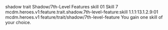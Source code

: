 <ability>
  <metadata>
    <class>shadow</class>
    <feature_type>trait</feature_type>
    <file_dpath>Shadow/7th-Level Features</file_dpath>
    <item_id>skill</item_id>
    <item_index>01</item_index>
    <item_name>Skill</item_name>
    <level>7</level>
    <scc>mcdm.heroes.v1:feature.trait.shadow.7th-level-feature:skill</scc>
    <scdc>1.1.1:13.1.2.9:01</scdc>
    <source>mcdm.heroes.v1</source>
    <type>feature/trait/shadow/7th-level-feature</type>
  </metadata>
  <effects>
    <effect type="mundane">You gain one skill of your choice.</effect>
  </effects>
</ability>
